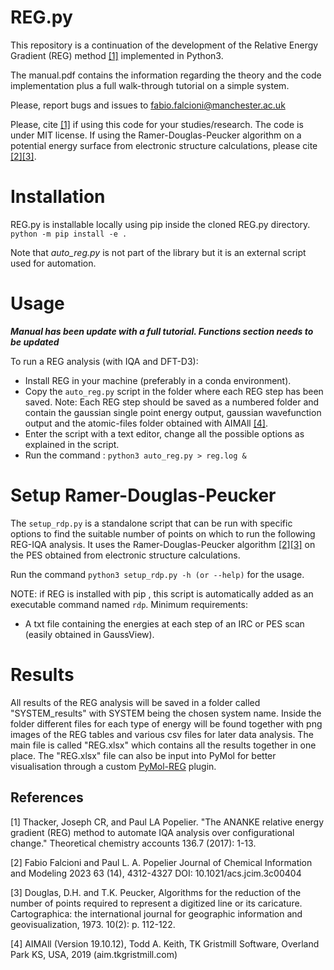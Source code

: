 # REG.py

This repository is a continuation of the development of the Relative Energy Gradient (REG) method [[1]](#1) implemented in Python3.

The manual.pdf contains the information regarding the theory and the code implementation plus a full walk-through tutorial on a simple system.

Please, report bugs and issues to fabio.falcioni@manchester.ac.uk

Please, cite [[1]](#1) if using this code for your studies/research. The code is under MIT license.
If using the Ramer-Douglas-Peucker algorithm on a potential energy surface from electronic structure calculations, please cite [[2]](#2)[[3]](#3).

# Installation

REG.py is installable locally using pip inside the cloned REG.py directory.
`python -m pip install -e .`

Note that _auto_reg.py_ is not part of the library but it is an external script used for automation.

# Usage

**_Manual has been update with a full tutorial. Functions section needs to be updated_**

To run a REG analysis (with IQA and DFT-D3):

- Install REG in your machine (preferably in a conda environment).
- Copy the `auto_reg.py` script in the folder where each REG step has been saved. Note: Each REG step should be saved as a numbered folder and contain the gaussian single point energy output, gaussian wavefunction output and the atomic-files folder obtained with AIMAll [[4]](#4).
- Enter the script with a text editor, change all the possible options as explained in the script.
- Run the command :
  `python3 auto_reg.py > reg.log &`

# Setup Ramer-Douglas-Peucker

The `setup_rdp.py` is a standalone script that can be run with specific options to find the suitable number of points on which to run the following REG-IQA analysis.
It uses the Ramer-Douglas-Peucker algorithm [[2]](#2)[[3]](#3) on the PES obtained from electronic structure calculations.

Run the command
`python3 setup_rdp.py -h (or --help)`
for the usage.

NOTE: if REG is installed with pip , this script is automatically added as an executable command named `rdp`.
Minimum requirements:

- A txt file containing the energies at each step of an IRC or PES scan (easily obtained in GaussView).

# Results

All results of the REG analysis will be saved in a folder called "SYSTEM_results" with SYSTEM being the chosen system name.
Inside the folder different files for each type of energy will be found together with png images of the REG tables and various csv files for later data analysis.
The main file is called "REG.xlsx" which contains all the results together in one place.
The "REG.xlsx" file can also be input into PyMol for better visualisation through a custom [PyMol-REG](https://github.com/popelier-group/PyMol-REG) plugin.

## References

<a id="1">[1]</a>
Thacker, Joseph CR, and Paul LA Popelier. "The ANANKE relative energy gradient (REG) method to automate IQA analysis over configurational change." Theoretical chemistry accounts 136.7 (2017): 1-13.

<a id="2">[2]</a>
Fabio Falcioni and Paul L. A. Popelier
Journal of Chemical Information and Modeling 2023 63 (14), 4312-4327
DOI: 10.1021/acs.jcim.3c00404

<a id="3">[3]</a>
Douglas, D.H. and T.K. Peucker, Algorithms for the reduction of the number of points required to represent a digitized line or its caricature. Cartographica: the international journal for geographic information and geovisualization, 1973. 10(2): p. 112-122.

<a id="4">[4]</a>
AIMAll (Version 19.10.12), Todd A. Keith, TK Gristmill Software, Overland Park KS, USA, 2019 (aim.tkgristmill.com)

